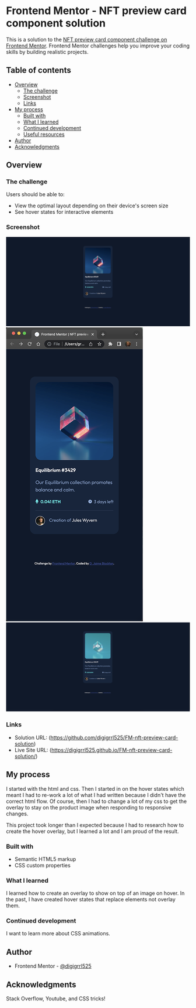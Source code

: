 # Frontend Mentor - NFT preview card component solution

This is a solution to the [NFT preview card component challenge on Frontend Mentor](https://www.frontendmentor.io/challenges/nft-preview-card-component-SbdUL_w0U). Frontend Mentor challenges help you improve your coding skills by building realistic projects. 

## Table of contents

- [Overview](#overview)
  - [The challenge](#the-challenge)
  - [Screenshot](#screenshot)
  - [Links](#links)
- [My process](#my-process)
  - [Built with](#built-with)
  - [What I learned](#what-i-learned)
  - [Continued development](#continued-development)
  - [Useful resources](#useful-resources)
- [Author](#author)
- [Acknowledgments](#acknowledgments)

## Overview

### The challenge

Users should be able to:

- View the optimal layout depending on their device's screen size
- See hover states for interactive elements

### Screenshot

![](screenshots/Desktop.png)
![](screenshots/Mobile.png)
![](screenshots/Desktop-img-hover.png)

### Links

- Solution URL: (https://github.com/digigrrl525/FM-nft-preview-card-solution)
- Live Site URL: (https://digigrrl525.github.io/FM-nft-preview-card-solution/)

## My process

I started with the html and css. Then I started in on the hover states which meant I had to re-work a lot of what I had written because I didn't have the correct html flow. 
Of course, then I had to change a lot of my css to get the overlay to stay on the product image when responding to responsive changes.

This project took longer than I expected because I had to research how to create the hover overlay, but I learned a lot and I am proud of the result.

### Built with

- Semantic HTML5 markup
- CSS custom properties

### What I learned

I learned how to create an overlay to show on top of an image on hover. In the past, I have created hover states that replace elements not overlay them.


### Continued development

I want to learn more about CSS animations.


## Author

- Frontend Mentor - [@digigrrl525](https://www.frontendmentor.io/profile/digigrrl525)


## Acknowledgments

Stack Overflow, Youtube, and CSS tricks!

